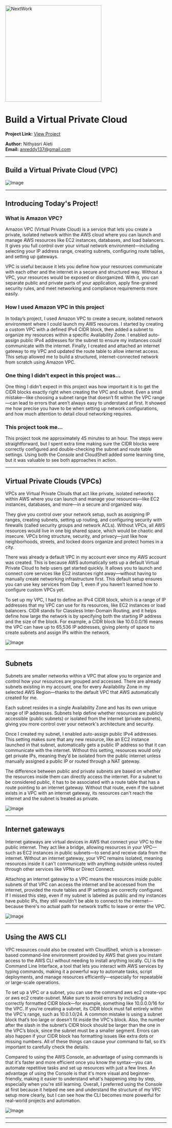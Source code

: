 <img src="https://cdn.prod.website-files.com/677c400686e724409a5a7409/6790ad949cf622dc8dcd9fe4_nextwork-logo-leather.svg" alt="NextWork" width="300" />

# Build a Virtual Private Cloud

**Project Link:** [View Project](http://learn.nextwork.org/projects/aws-networks-vpc)

**Author:** Nithyasri Aleti  
**Email:** anreddy137@gmail.com

---

## Build a Virtual Private Cloud (VPC)

![Image](http://learn.nextwork.org/thoughtful_navy_swift_korimako/uploads/aws-networks-vpc_2facf927)

---

## Introducing Today's Project!

### What is Amazon VPC?

Amazon VPC (Virtual Private Cloud) is a service that lets you create a private, isolated network within the AWS cloud where you can launch and manage AWS resources like EC2 instances, databases, and load balancers. It gives you full control over your virtual network environment—including selecting your IP address range, creating subnets, configuring route tables, and setting up gateways.

VPC is useful because it lets you define how your resources communicate with each other and the internet in a secure and structured way. Without a VPC, your resources would be exposed or disorganized. With it, you can separate public and private parts of your application, apply fine-grained security rules, and meet networking and compliance requirements more easily.

### How I used Amazon VPC in this project

In today’s project, I used Amazon VPC to create a secure, isolated network environment where I could launch my AWS resources. I started by creating a custom VPC with a defined IPv4 CIDR block, then added a subnet to organize my resources within a specific Availability Zone. I enabled auto-assign public IPv4 addresses for the subnet to ensure my instances could communicate with the internet. Finally, I created and attached an internet gateway to my VPC and updated the route table to allow internet access. This setup allowed me to build a structured, internet-connected network from scratch using Amazon VPC.

### One thing I didn't expect in this project was...

One thing I didn't expect in this project was how important it is to get the CIDR blocks exactly right when creating the VPC and subnet. Even a small mistake—like choosing a subnet range that doesn’t fit within the VPC range—can lead to errors that aren’t always easy to understand at first. It showed me how precise you have to be when setting up network configurations, and how much attention to detail cloud networking requires.

### This project took me...

This project took me approximately 45 minutes to an hour. The steps were straightforward, but I spent extra time making sure the CIDR blocks were correctly configured and double-checking the subnet and route table settings. Using both the Console and CloudShell added some learning time, but it was valuable to see both approaches in action.

---

## Virtual Private Clouds (VPCs)

VPCs are Virtual Private Clouds that act like private, isolated networks within AWS where you can launch and manage your resources—like EC2 instances, databases, and more—in a secure and organized way.

They give you control over your network setup, such as assigning IP ranges, creating subnets, setting up routing, and configuring security with firewalls (called security groups and network ACLs). Without VPCs, all AWS resources would live in one big shared space, which would be chaotic and insecure. VPCs bring structure, security, and privacy—just like how neighborhoods, streets, and locked doors organize and protect homes in a city.

There was already a default VPC in my account ever since my AWS account was created. This is because AWS automatically sets up a default Virtual Private Cloud to help users get started quickly. It allows you to launch and connect core services like EC2 instances right away—without having to manually create networking infrastructure first. This default setup ensures you can use key services from Day 1, even if you haven’t learned how to configure custom VPCs yet.

To set up my VPC, I had to define an IPv4 CIDR block, which is a range of IP addresses that my VPC can use for its resources, like EC2 instances or load balancers. CIDR stands for Classless Inter-Domain Routing, and it helps define how large the network is by specifying both the starting IP address and the size of the block. For example, a CIDR block like 10.0.0.0/16 means the VPC can have up to 65,536 IP addresses, giving plenty of space to create subnets and assign IPs within the network.

![Image](http://learn.nextwork.org/thoughtful_navy_swift_korimako/uploads/aws-networks-vpc_2facf927)

---

## Subnets

Subnets are smaller networks within a VPC that allow you to organize and control how your resources are grouped and accessed. There are already subnets existing in my account, one for every Availability Zone in my selected AWS Region—thanks to the default VPC that AWS automatically created for me.

Each subnet resides in a single Availability Zone and has its own unique range of IP addresses. Subnets help define whether resources are publicly accessible (public subnets) or isolated from the internet (private subnets), giving you more control over your network's architecture and security.

Once I created my subnet, I enabled auto-assign public IPv4 addresses. This setting makes sure that any new resource, like an EC2 instance launched in that subnet, automatically gets a public IP address so that it can communicate with the internet. Without this setting, resources would only get private IPs, meaning they’d be isolated from the public internet unless manually assigned a public IP or routed through a NAT gateway.

The difference between public and private subnets are based on whether the resources inside them can directly access the internet. For a subnet to be considered public, it has to be associated with a route table that has a route pointing to an internet gateway. Without that route, even if the subnet exists in a VPC with an internet gateway, its resources can't reach the internet and the subnet is treated as private.

![Image](http://learn.nextwork.org/thoughtful_navy_swift_korimako/uploads/aws-networks-vpc_157c4219)

---

## Internet gateways

Internet gateways are virtual devices in AWS that connect your VPC to the public internet. They act like a bridge, allowing resources in your VPC—such as EC2 instances in public subnets—to send and receive data from the internet. Without an internet gateway, your VPC remains isolated, meaning resources inside it can't communicate with anything outside unless routed through other services like VPNs or Direct Connect.

Attaching an internet gateway to a VPC means the resources inside public subnets of that VPC can access the internet and be accessed from the internet, provided the route tables and IP settings are correctly configured. If I missed this step, even if my subnet is labeled as public and my instances have public IPs, they still wouldn't be able to connect to the internet—because there's no actual path for network traffic to leave or enter the VPC.

![Image](http://learn.nextwork.org/thoughtful_navy_swift_korimako/uploads/aws-networks-vpc_4ae90410)

---

## Using the AWS CLI

VPC resources could also be created with CloudShell, which is a browser-based command-line environment provided by AWS that gives you instant access to the AWS CLI without needing to install anything locally. CLI is the Command Line Interface, a tool that lets you interact with AWS services by typing commands, making it a powerful way to automate tasks, script deployments, and manage resources efficiently—especially for repeatable or large-scale operations.

To set up a VPC or a subnet, you can use the command aws ec2 create-vpc or aws ec2 create-subnet. Make sure to avoid errors by including a correctly formatted CIDR block—for example, something like 10.0.0.0/16 for the VPC. If you're creating a subnet, its CIDR block must fall entirely within the VPC's range, such as 10.0.1.0/24. A common mistake is using a subnet block that’s too large or doesn’t fit inside the VPC's block. Also, the number after the slash in the subnet’s CIDR block should be larger than the one in the VPC’s block, since the subnet must be a smaller segment. Errors can also happen if your CIDR block has formatting issues like extra dots or missing numbers. All of these things can cause your command to fail, so it’s important to carefully check the details.

Compared to using the AWS Console, an advantage of using commands is that it's faster and more efficient once you know the syntax—you can automate repetitive tasks and set up resources with just a few lines. An advantage of using the Console is that it's more visual and beginner-friendly, making it easier to understand what's happening step by step, especially when you're still learning. Overall, I preferred using the Console at first because it helped me see and understand the structure of my VPC setup more clearly, but I can see how the CLI becomes more powerful for real-world projects and automation.

![Image](http://learn.nextwork.org/thoughtful_navy_swift_korimako/uploads/aws-networks-vpc_9b2465411)

---

---
